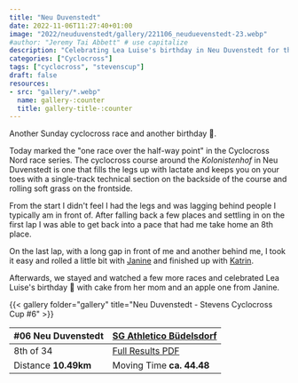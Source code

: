 ```yaml
---
title: "Neu Duvenstedt"
date: 2022-11-06T11:27:40+01:00
image: "2022/neuduvenstedt/gallery/221106_neuduevenstedt-23.webp"
#author: "Jeremy Tai Abbett" # use capitalize
description: "Celebrating Lea Luise's birthday in Neu Duvenstedt for the 6th round of the Stevens Cyclocross Cup"
categories: ["Cyclocross"]
tags: ["cyclocross", "stevenscup"]
draft: false
resources: 
- src: "gallery/*.webp"
  name: gallery-:counter
  title: gallery-title-:counter
---
```

Another Sunday cyclocross race and another birthday 🥳.

Today marked the "one race over the half-way point" in the Cyclocross Nord race series. The cyclocross course around the *Kolonistenhof* in Neu Duvenstedt is one that fills the legs up with lactate and keeps you on your toes with a single-track technical section on the backside of the course and rolling soft grass on the frontside.

From the start I didn't feel I had the legs and was lagging behind people I typically am in front of. After falling back a few places and settling in on the first lap I was able to get back into a pace that had me take home an 8th place.

On the last lap, with a long gap in front of me and another behind me, I took it easy and rolled a little bit with [Janine](https://www.instagram.com/jaja.hamburg/) and finished up with [Katrin](https://www.instagram.com/clara_bow/).

Afterwards, we stayed and watched a few more races and celebrated Lea Luise's birthday 🥳 with cake from her mom and an apple one from Janine. 

{{< gallery folder="gallery" title="Neu Duvenstedt - Stevens Cyclocross Cup #6" >}}

| #06 Neu Duvenstedt | [SG Athletico Büdelsdorf](http://cc.athletico-buedelsdorf.de/2022/11/07/cyclocross-im-stevens-cup-so-06-11-2022/) |
| ----------- | ----------- |
| 8th of 34 | [Full Results PDF](20221106_duvenstedt_06_te.pdf) |
| Distance **10.49km** | Moving Time **ca. 44.48** |

